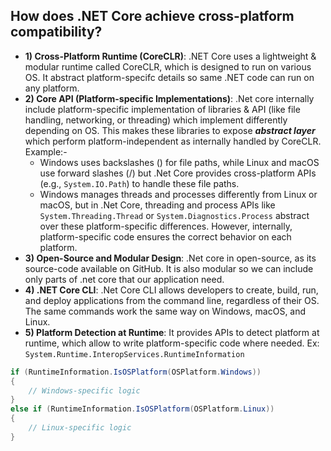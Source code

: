 

## How does .NET Core achieve cross-platform compatibility?
- **1) Cross-Platform Runtime (CoreCLR)**: .NET Core uses a lightweight & modular runtime called CoreCLR, which is designed to run on various OS. It abstract platform-specifc details so same .NET code can run on any platform.  
- **2) Core API (Platform-specific Implementations)**: .Net core internally include platform-specific implementation of libraries & API (like file handling, networking, or threading) which implement differently depending on OS. This makes these libraries to expose ***abstract layer*** which perform platform-independent as internally handled by CoreCLR. Example:-  
  - Windows uses backslashes (\) for file paths, while Linux and macOS use forward slashes (/) but .Net Core provides cross-platform APIs (e.g., `System.IO.Path`) to handle these file paths.
  - Windows manages threads and processes differently from Linux or macOS, but in .Net Core, threading and process APIs like `System.Threading.Thread` or `System.Diagnostics.Process` abstract over these platform-specific differences. However, internally, platform-specific code ensures the correct behavior on each platform.
- **3) Open-Source and Modular Design**: .Net core in open-source, as its source-code available on GitHub. It is also modular so we can include only parts of .net core that our application need.  
- **4) .NET Core CLI**: .Net Core CLI allows developers to create, build, run, and deploy applications from the command line, regardless of their OS. The same commands work the same way on Windows, macOS, and Linux.
- **5) Platform Detection at Runtime**: It provides APIs to detect platform at runtime, which allow to write platform-specific code where needed. Ex: `System.Runtime.InteropServices.RuntimeInformation`
```csharp
if (RuntimeInformation.IsOSPlatform(OSPlatform.Windows))
{
    // Windows-specific logic
}
else if (RuntimeInformation.IsOSPlatform(OSPlatform.Linux))
{
    // Linux-specific logic
}
```
